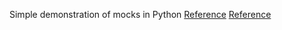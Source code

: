 Simple demonstration of mocks in Python
[Reference](https://www.toptal.com/python/an-introduction-to-mocking-in-python)
[Reference](https://blog.fugue.co/2016-02-11-python-mocking-101.html)

